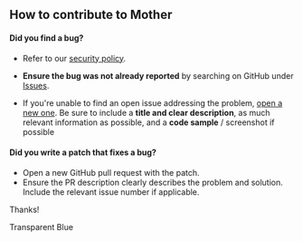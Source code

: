 ## How to contribute to Mother

#### **Did you find a bug?**
* Refer to our [security policy](https://github.com/JOHLC/Mother/blob/main/SECURITY.md).
* **Ensure the bug was not already reported** by searching on GitHub under [Issues](https://github.com/JOHLC/Mother/issues).

* If you're unable to find an open issue addressing the problem, [open a new one](https://github.com/JOHLC/Mother/issues/new). 
Be sure to include a **title and clear description**, as much relevant information as possible, and a **code sample** / screenshot if possible

#### **Did you write a patch that fixes a bug?**
* Open a new GitHub pull request with the patch.
* Ensure the PR description clearly describes the problem and solution. Include the relevant issue number if applicable.

Thanks!

Transparent Blue
